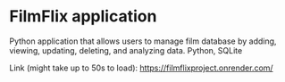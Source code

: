 # FilmFlix application

Python application that allows users to manage film database by adding, viewing, updating, deleting, and analyzing data.
Python, SQLite

Link (might take up to 50s to load): https://filmflixproject.onrender.com/ 
